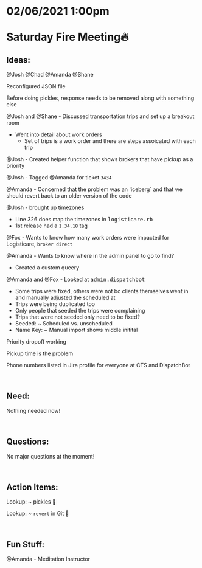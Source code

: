 # **02/06/2021 1:00pm <br> <br> Saturday Fire Meeting🔥**

## **Ideas:**

@Josh @Chad @Amanda @Shane

Reconfigured JSON file

Before doing pickles, response needs to be removed along with something else

@Josh and @Shane - Discussed transportation trips and set up a breakout room
  * Went into detail about work orders
    * Set of trips is a work order and there are steps assoicated with each trip

@Josh - Created helper function that shows brokers that have pickup as a priority

@Josh - Tagged @Amanda for ticket `3434`

@Amanda - Concerned that the problem was an 'iceberg` and that we should revert back to an older version of the code

@Josh - brought up timezones
  * Line 326 does map the timezones in <kbd>logisticare.rb</kbd>
  * 1st release had a `1.34.18` tag

@Fox - Wants to know how many work orders were impacted for Logisticare, `broker direct`

@Amanda - Wants to know where in the admin panel to go to find?
  * Created a custom queery

@Amanda and @Fox - Looked at <kbd>admin.dispatchbot</kbd>
  * Some trips were fixed, others were not bc clients themselves went in and manually adjusted the scheduled at
  * Trips were being duplicated too
  * Only people that seeded the trips were complaining
  * Trips that were not seeded only need to be fixed?
  * Seeded: ~ Scheduled vs. unscheduled
  * Name Key: ~ Manual import shows middle initital

Priority dropoff working

Pickup time is the problem

Phone numbers listed in Jira profile for everyone at CTS and DispatchBot

&nbsp;

## **Need:**

Nothing needed now!

&nbsp;

## **Questions:**

No major questions at the moment!

&nbsp;

## **Action Items:**

Lookup: ~ pickles 💎

Lookup: ~ `revert` in Git 💎

&nbsp;

## **Fun Stuff:**

@Amanda - Meditation Instructor